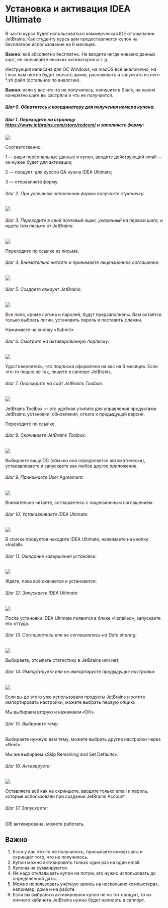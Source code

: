 # Установка и активация IDEA Ultimate

В части курса будет использоваться коммерческая IDE от компании JetBrains. Как студенту курса вам предоставляется купон на бесплатное использование на 6 месяцев.

**Важно**: всё абсолютно бесплатно. Не вводите нигде никаких данных карт, не скачивайте никаких активаторов и т. д.

Инструкция написана для ОС Windows, на macOS всё аналогично, на Linux вам нужно будет скачать архив, распаковать и запускать из него *.sh файл (остальное по аналогии).

**Важно**: если у вас что-то не получилось, напишите в Slack, на каком конкретно шаге вы застряли и что не получается.

##### Шаг 0. Обратитесь к координатору для получения номера купона.

##### Шаг 1. Переходите на страницу https://www.jetbrains.com/store/redeem/ и заполняете форму:

![](pic/idea/step1.png)

Соответственно:

1 — ваши персональные данные и купон, вводите действующий email — он нужен будет для активации;

2 — продукт: для курсов QA нужна IDEA Ultimate;

3 — отправляете форму.

###### Шаг 2. При успешном заполнении формы получаете страничку:

![](pic/idea/step2.png)

###### Шаг 3. Переходите в свой почтовый ящик, указанный на первом шаге, и ищете там письмо от JetBrains:

![](pic/idea/step3.png)

Переходите по ссылке из письма.

###### Шаг 4. Внимательно читаете и принимаете лицензионное соглашение:

![](pic/idea/step4.png)

###### Шаг 5. Создаёте аккаунт JetBrains:

![](pic/idea/step5.png)

Все поля, кроме логина и паролей, будут предзаполнены. Вам остаётся только выбрать логин, установить пароль и поставить флажки.

Нажимаете на кнопку «Submit».

###### Шаг 6. Смотрите на активированную подписку:

![](pic/idea/step6.png)

Удостоверяетесь, что подписка оформлена на вас на 6 месяцев. Если что-то пошло не так, пишете в саппорт JetBrains.

###### Шаг 7. Переходите на сайт JetBrains Toolbox:

![](pic/idea/step7.png)

JetBrains Toolbox — это удобная утилита для управления продуктами JetBrains: установки, обновления, отката к предыдущей версии.

Переходите по ссылке.

###### Шаг 8. Скачиваете JetBrains Toolbox:

![](pic/idea/step8.png)

Выбираете вашу ОС (обычно она определяется автоматически), устанавливаете и запускаете как любое другое приложение.

###### Шаг 9. Принимаете User Agreement:

![](pic/idea/step9.png)

Внимательно читаете, соглашаетесь с лицензионным соглашением.

###### Шаг 10. Устанавливаете IDEA Ultimate:

![](pic/idea/step10.png)

В списке продуктов находите IDEA Ultimate, нажимаете на кнопку «Install».

###### Шаг 11. Ожидание завершения установки:

![](pic/idea/step11.png)

Ждёте, пока всё скачается и установится.

###### Шаг 12. Запускаете IDEA Ultimate:

![](pic/idea/step12.png)

После установки IDEA Ultimate появится в блоке «Installed», запускаете его оттуда.

###### Шаг 13. Соглашаетесь или не соглашаетесь на Data sharing:

![](pic/idea/step13.png)

Выбираете, отсылать статистику в JetBrains или нет.

###### Шаг 14. Импортируете или не импортируете предыдущие настройки:

![](pic/idea/step14.png)

Если вы до этого уже использовали продукты JetBrains и хотите импортировать настройки, можете выбрать первую опцию.

Мы выбираем вторую и нажимаем «OK».

###### Шаг 15. Выбираете тему:

Выбираете нужную вам тему, можете выбрать другие настройки через «Next».

Мы же выбираем «Skip Remaining and Set Defaults».

###### Шаг 16. Активируете:

![](pic/idea/step16.png)

Оставляете всё как на скриншоте, вводите только email и пароль, которые использовали при создании JetBrains Account

###### Шаг 17. Запускаете:

IDE активирована, можете работать.

## Важно

1. Если у вас что-то не получилось, присылаете номер шага и скриншот того, что не получилось.
1. Купон можно активировать только один раз на один email.
1. Купоны не суммируются.
1. Не надо откладывать купон на потом, его нужно использовать до определённой даты.
1. Можно использовать учётную запись на нескольких компьютерах, например, дома и на работе.
1. Если вы выбрали и активировали купон не на тот продукт, то из личного кабинета JetBrains нужно будет написать в саппорт.
